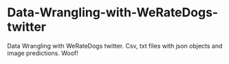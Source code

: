 # Data-Wrangling-with-WeRateDogs-twitter
Data Wrangling with WeRateDogs twitter. Csv, txt files with json objects and image predictions. Woof!
